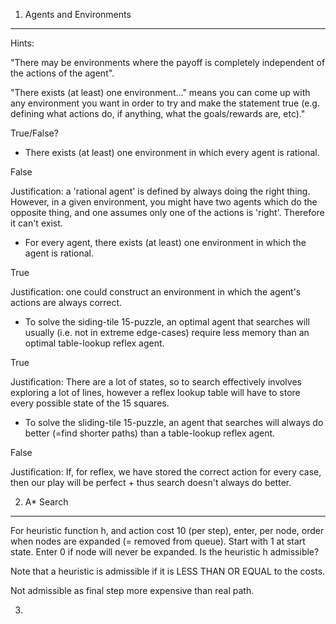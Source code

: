 1. Agents and Environments
--------------------------

Hints:

"There may be environments where the payoff is completely independent of the actions of the agent".

"There exists (at least) one environment..." means you can come up with any environment you want in order to try and make the statement true (e.g. defining what actions do, if anything, what the goals/rewards are, etc)."

True/False?

* There exists (at least) one environment in which every agent is rational.

False

Justification: a 'rational agent' is defined by always doing the right thing. However, in a given
environment, you might have two agents which do the opposite thing, and one assumes only one of the
actions is 'right'. Therefore it can't exist.

* For every agent, there exists (at least) one environment in which the agent is rational.

True

Justification: one could construct an environment in which the agent's actions are always correct.

* To solve the siding-tile 15-puzzle, an optimal agent that searches will usually (i.e. not in
  extreme edge-cases) require less memory than an optimal table-lookup reflex agent.

True

Justification: There are a lot of states, so to search effectively involves exploring a lot of
lines, however a reflex lookup table will have to store every possible state of the 15 squares.

* To solve the sliding-tile 15-puzzle, an agent that searches will always do better (=find shorter
  paths) than a table-lookup reflex agent.

False

Justification: If, for reflex, we have stored the correct action for every case, then our play will
be perfect + thus search doesn't always do better.

2. A* Search
------------

For heuristic function h, and action cost 10 (per step), enter, per node, order when nodes are
expanded (= removed from queue). Start with 1 at start state. Enter 0 if node will never be
expanded. Is the heuristic h admissible?

Note that a heuristic is admissible if it is LESS THAN OR EQUAL to the costs.

Not admissible as final step more expensive than real path.

3. 

